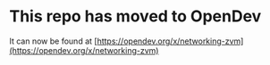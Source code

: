 # This repo has moved to OpenDev

It can now be found at [https://opendev.org/x/networking-zvm](https://opendev.org/x/networking-zvm)
